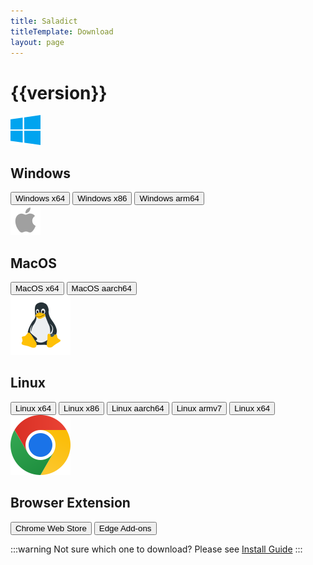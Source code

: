 ```yaml
---
title: Saladict
titleTemplate: Download
layout: page
---
```


<script setup>
import { ref,computed } from 'vue'

const version = '3.0.5'

const download = (arch,ext)=>{
    if(ext === 'exe'){
        open(`https://github.com/allentown521/saladict/releases/download/${version}/Saladict_${version}_${arch}-setup.exe`)
    }else if(ext === 'dmg'){
        open(`https://github.com/allentown521/saladict/releases/download/${version}/Saladict_${version}_${arch}.dmg`)
    }else{
        open(`https://github.com/allentown521/saladict/releases/download/${version}/Saladict_${version}_${arch}.${ext}`)
    }
}
const downloadExtension = (src)=>{
    open(src)
}
</script>

<h1 :class="$style.version">{{version}}</h1>

<div :class="$style.wrap">
    <div :class="$style.download">
        <div :class="$style.platform">
            <div :class="$style.platformHeader">
                <img src="/logo/windows.svg" :class="$style.platformIcon" alt="Windows" />
                <h2 :class="$style.platformTitle">Windows</h2>
            </div>
            <button :class="$style.button" @click="download('x64','exe')">
                Windows x64
                <Badge type="warning" text=".exe" />
            </button>
            <button :class="$style.button" @click="download('x86','exe')">
                Windows x86
                <Badge type="warning" text=".exe" />
            </button>
            <button :class="$style.button" @click="download('arm64','exe')">
                Windows arm64
                <Badge type="warning" text=".exe" />
            </button>
        </div>
        <div :class="$style.platform">
            <div :class="$style.platformHeader">
                <img src="/logo/apple.svg" :class="$style.platformIcon" alt="MacOS" />
                <h2 :class="$style.platformTitle">MacOS</h2>
            </div>
            <button :class="$style.button" @click="download('x64','dmg')">
                MacOS x64
                <Badge type="warning" text=".dmg" />
            </button>
            <button :class="$style.button" @click="download('aarch64','dmg')">
                MacOS aarch64
                <Badge type="warning" text=".dmg" />
            </button>
        </div>
        <div :class="$style.platform">
            <div :class="$style.platformHeader">
                <img src="/logo/linux.svg" :class="$style.platformIcon" alt="Linux" />
                <h2 :class="$style.platformTitle">Linux</h2>
            </div>
            <button :class="$style.button" @click="download('amd64','deb')">
                Linux x64
                <Badge type="warning" text=".deb" />
            </button>
            <button :class="$style.button" @click="download('i386','deb')">
                Linux x86
                <Badge type="warning" text=".deb" />
            </button>
            <button :class="$style.button" @click="download('arm64','deb')">
                Linux aarch64
                <Badge type="warning" text=".deb" />
            </button>
            <button :class="$style.button" @click="download('armhf','deb')">
                Linux armv7
                <Badge type="warning" text=".deb" />
            </button>
            <button :class="$style.button" @click="download('amd64','AppImage')">
                Linux x64
                <Badge type="warning" text=".AppImage" />
            </button>
        </div>
        <div :class="$style.platform">
            <div :class="$style.platformHeader">
                <img src="/logo/chrome.svg" :class="$style.platformIcon" alt="Chrome" />
                <h2 :class="$style.platformTitle">Browser Extension</h2>
            </div>
            <button :class="$style.button" @click="downloadExtension('https://chromewebstore.google.com/detail/kmmcnncdadfmbjkoloakclhfllocaeap')">
                Chrome Web Store
            </button>
            <button :class="$style.button" @click="downloadExtension('https://microsoftedge.microsoft.com/addons/detail/nbjafifpcicckddoajdgbknjlkdjjpel')">
                Edge Add-ons
            </button>
        </div>
    </div>
</div>

<div :class="$style.warn">
    
:::warning Not sure which one to download?
Please see [Install Guide](/en/docs/install)
:::

</div>

<style module>
.warn {
    width: 80%;
    margin: 0 auto;
    text-align: center;
}

.version {
    text-align: center;
    font-weight: bold;
    font-size: 40px;
    margin: 50px 0;
    color: #ffc131;
}

.wrap {
    display: flex;
    width: 100%;
    justify-content: center;
}

.download {
    display: grid;
    grid-template-columns: repeat(auto-fit, minmax(250px, 1fr));
    grid-column-gap: 20px;
    width: 80%;
}

.platform {
    display: flex;
    flex-direction: column;
    background-color: var(--vp-c-bg-soft);
    border: 2px solid var(--vp-c-divider);
    border-radius: 12px;
    padding: 24px;
    margin-bottom: 20px;
    position: relative;
    padding-top: 84px;
}

.platformHeader {
    position: absolute;
    top: 24px;
    left: 24px;
    right: 24px;
    display: flex;
    align-items: center;
    gap: 12px;
    padding-bottom: 16px;
    border-bottom: 2px solid var(--vp-c-divider);
    height: 48px;
}

.platformIcon {
    width: 48px;
    height: 48px;
}

.platformTitle {
    margin: 0;
    font-size: 24px;
    font-weight: 600;
    color: var(--vp-c-text-1);
    line-height: 48px;
}

.button {
    min-width: 250px;
    width: 100%;
    height: 50px;
    padding: 10px;
    margin-bottom: 20px;
    font-weight: bold;
    font-size: 20px;
    background-color: #288ae2;
    border-radius: 6px;
    border: none;
    color: white;
    cursor: pointer;
    display: flex;
    align-items: center;
    justify-content: center;
    gap: 8px;
    transition: all 0.2s ease;
}

.button:hover {
    background-color: #2076c3;
    transform: translateY(-1px);
}
</style>
